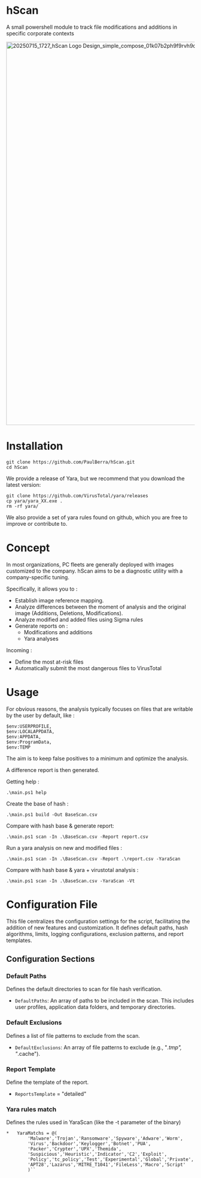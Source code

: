 # hScan
A small powershell module to track file modifications and additions in specific corporate contexts

<p style="display: center">
<img width="1536" height="1024" alt="20250715_1727_hScan Logo Design_simple_compose_01k07b2ph9f9rvh9qexhvyvx11" src="https://github.com/user-attachments/assets/ac31f9ee-6169-47d1-a524-b5dd3a9890d5" />
</p>

# Installation

```
git clone https://github.com/PaulBerra/hScan.git
cd hScan
```

We provide a release of Yara, but we recommend that you download the latest version: 
```
git clone https://github.com/VirusTotal/yara/releases
cp yara/yara_XX.exe .
rm -rf yara/
```

We also provide a set of yara rules found on github, which you are free to improve or contribute to.

# Concept
In most organizations, PC fleets are generally deployed with images customized to the company.
hScan aims to be a diagnostic utility with a company-specific tuning.

Specifically, it allows you to :

- Establish image reference mapping.
- Analyze differences between the moment of analysis and the original image (Additions, Deletions, Modifications).
- Analyze modified and added files using Sigma rules
- Generate reports on :
    - Modifications and additions
    - Yara analyses

Incoming :
- Define the most at-risk files
- Automatically submit the most dangerous files to VirusTotal

# Usage

For obvious reasons, the analysis typically focuses on files that are writable by the user by default, like : 

```
$env:USERPROFILE,
$env:LOCALAPPDATA,
$env:APPDATA,
$env:ProgramData,
$env:TEMP
```

The aim is to keep false positives to a minimum and optimize the analysis.

A difference report is then generated.

Getting help :
```
.\main.ps1 help
```

Create the base of hash :
```
.\main.ps1 build -Out BaseScan.csv
```

Compare with hash base & generate report:
```
.\main.ps1 scan -In .\BaseScan.csv -Report report.csv
```

Run a yara analysis on new and modified files :
```
.\main.ps1 scan -In .\BaseScan.csv -Report .\report.csv -YaraScan 
```

Compare with hash base & yara + virustotal analysis :
```
.\main.ps1 scan -In .\BaseScan.csv -YaraScan -Vt
```


# Configuration File

This file centralizes the configuration settings for the script, facilitating the addition of new features and customization. It defines default paths, hash algorithms, limits, logging configurations, exclusion patterns, and report templates.

## Configuration Sections

### Default Paths

Defines the default directories to scan for file hash verification.

*   `DefaultPaths`: An array of paths to be included in the scan.  This includes user profiles, application data folders, and temporary directories.

### Default Exclusions

Defines a list of file patterns to exclude from the scan.

*   `DefaultExclusions`: An array of file patterns to exclude (e.g., "*.tmp", "*.cache").

### Report Template

Define the template of the report.

*   `ReportsTemplate` = "detailed"

### Yara rules match

Defines the rules used in YaraScan (like the -t parameter of the binary)

```
*   YaraMatchs = @(
        'Malware','Trojan','Ransomware','Spyware','Adware','Worm',
        'Virus','Backdoor','Keylogger','Botnet','PUA',
        'Packer','Crypter','UPX','Themida',
        'Suspicious','Heuristic','Indicator','C2','Exploit',
        'Policy','tc_policy','Test','Experimental','Global','Private',
        'APT28','Lazarus','MITRE_T1041','FileLess','Macro','Script'
        )``
